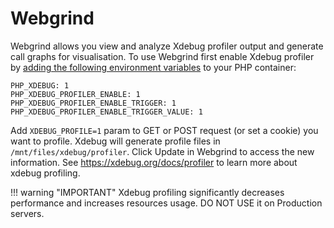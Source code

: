 # Webgrind

Webgrind allows you view and analyze Xdebug profiler output and generate call graphs for visualisation. To use Webgrind first enable Xdebug profiler by [adding the following environment variables](https://help.wodby.com/stacks/stack-configuration) to your PHP container:

```
PHP_XDEBUG: 1
PHP_XDEBUG_PROFILER_ENABLE: 1
PHP_XDEBUG_PROFILER_ENABLE_TRIGGER: 1
PHP_XDEBUG_PROFILER_ENABLE_TRIGGER_VALUE: 1
```

Add `XDEBUG_PROFILE=1` param to GET or POST request (or set a cookie) you want to profile. Xdebug will generate profile files in `/mnt/files/xdebug/profiler`. Click Update in Webgrind to access the new information. See https://xdebug.org/docs/profiler to learn more about xdebug profiling.

!!! warning "IMPORTANT" 
    Xdebug profiling significantly decreases performance and increases resources usage. DO NOT USE it on Production servers.

